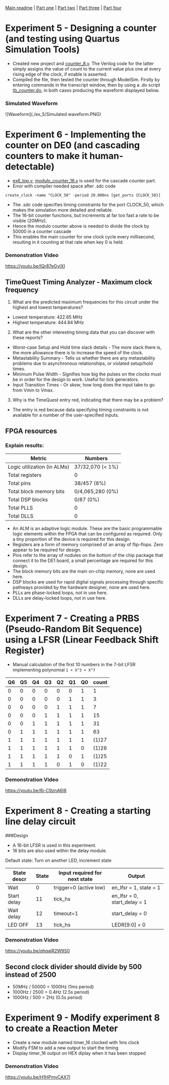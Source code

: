 [Main readme](../readme.MD) | [Part one](../part_1) | [Part two](../part_2) | [Part three](../part_3) | [Part four](../part_4)

# Experiment 5 - Designing a counter (and testing using Quartus Simulation Tools)
* Created new project and [counter_8.v](./ex_5/counter_8.v). The Verilog code for the latter simply assigns the value of count to the current value plus one at every rising edge of the clock, if enable is asserted.
* Compiled the file, then tested the counter through ModelSim. Firstly by entering commands in the transcript window, then by using a .do script [tb_counter.do](./ex_5/simulation/modelsim/tb_counter.do), in both cases producing the waveform displayed below.

### Simulated Waveform
![Waveform](./ex_5/Simulated waveform.PNG)

# Experiment 6 - Implementing the counter on DE0 (and cascading counters to make it human-detectable)
* [ex6_top.v](./ex_6/ex6_top.v), [modulo_counter_16.v](./ex_6/modulo_counter_16.v) is used for the cascade counter part.
* Error with compiler needed space after .sdc code

`create_clock -name "CLOCK_50" -period 20.000ns [get_ports {CLOCK_50}]`

* The .sdc code specifies timing constraints for the port CLOCK_50, which makes the simulation more detailed and reliable.
* The 16-bit counter functions, but increments at far too fast a rate to be visible (20MHz).
* Hence the modulo counter above is needed to divide the clock by 50000 in a counter cascade
* This enables the main counter for one clock cycle every millisecond, resulting in it counting at that rate when key 0 is held.

### Demonstration Video
https://youtu.be/IQr87eGyIXI

## TimeQuest Timing Analyzer - Maximum clock frequency
1. What are the predicted maximum frequencies for this circuit under the highest and lowest temperatures?

  * Lowest temperature: 422.65 MHz
  * Highest temperature: 444.84 MHz

2. What are the other interesting timing data that you can discover with these reports?
  
  * Worst-case Setup and Hold time slack details - The more slack there is, the more allowance there is to increase the speed of the clock. 
  * Metastability Summary - Tells us whether there are any metastability problems due to asynchronous relationships, or violated setup/hold times.
  * Minimum Pulse Width - Signifies how big the pulses on the clocks must be in order for the design to work. Useful for tick generators.
  * Input Transition Times - Or _skew_, how long does the input take to go from Vmin to Vmax.

3. Why is the TimeQuest entry red, indicating that there may be a problem?

  * The entry is red because data specifying timing constraints is not available for a number of the user-specified inputs.

## FPGA resources
### Explain results:

|Metric|Numbers|
|---|---|
Logic utilization (in ALMs)|37/32,070 (< 1%)
Total registers|0
Total pins|38/457 (8%)
Total block memory bits|0/4,065,280 (0%)
Total DSP blocks|0/87 (0%)
Total PLLS|0
Total DLLS|0

* An ALM is an adaptive logic module. These are the basic programmable logic elements within the FPGA that can be configured as required. Only a tiny proportion of the device is required for this design.
* Registers are a form of memory comprised of an array of flip-flops. Zero appear to be required for design.
* Pins refer to the array of nodules on the bottom of the chip package that connect it to the DE1 board, a small percentage are required for this design.
* The block memory bits are the main on-chip memory, none are used here.
* DSP blocks are used for rapid digital signals processing through specific pathways provided by the hardware designer, none are used here.
* PLLs are phase-locked loops, not in use here.
* DLLs are delay-locked loops, not in use here.

# Experiment 7 - Creating a PRBS (Pseudo-Random Bit Sequence) using a LFSR (Linear Feedback Shift Register)
* Manual calculation of the first 10 numbers in the 7-bit LFSR implementing polynomial `1 + X^3 + X^7`

|Q6|Q5|Q4|Q3|Q2|Q1|Q0|count|
|---|---|---|---|---|---|---|---|
0|0|0|0|0|0|1|1
0|0|0|0|0|1|1|3
0|0|0|0|1|1|1|7
0|0|0|1|1|1|1|15
0|0|1|1|1|1|1|31
0|1|1|1|1|1|1|63
1|1|1|1|1|1|1|(1)27
1|1|1|1|1|1|0|(1)26
1|1|1|1|1|0|1|(1)25
1|1|1|1|0|1|0|(1)22

### Demonstration Video
https://youtu.be/6i-C9znA6I8

# Experiment 8 - Creating a starting line delay circuit
###Design

* A 16-bit LFSR is used in this experiment.
* 16 bits are also used within the delay module.

Default state: Turn on another LED, increment state

|State descr|State|Input required for next state|Output|
|---|---|---|---|
|Wait| 0  | trigger=0 (active low)  | en_lfsr = 1, state = 1 |
|Start delay| 11 | tick_hs | en_lfsr = 0, start_delay = 1 |
|Wait delay| 12 | timeout=1 | start_delay = 0 |
|LED OFF| 13 | tick_hs | LEDR[9:0] = 0 |



### Demonstration Video
https://youtu.be/qhqajR2W9S0

## Second clock divider should divide by 500 instead of 2500
- 50MHz / 50000 = 1000Hz (1ms period)
- 1000Hz / 2500 = 0.4Hz (2.5s period)
- 1000Hz / 500 = 2Hz (0.5s period)

# Experiment 9 - Modify experiment 8 to create a Reaction Meter
- Create a new module named timer_16 clocked with 1ms clock
- Modify FSM to add a new output to start the timing
- Display timer_16 output on HEX diplay when it has been stopped

### Demonstration Video
https://youtu.be/H1HPmvCAX7I





